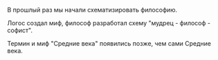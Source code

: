 В прошлый раз мы начали схематизировать философию.

Логос создал миф, философ разработал схему "мудрец - философ - софист".

Термин и миф "Средние века" появились позже, чем сами Средние века.


